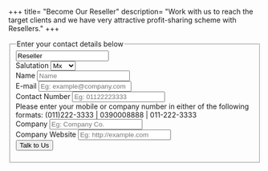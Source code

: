 +++
title= "Become Our Reseller"
description= "Work with us to reach the target clients and we have very attractive profit-sharing scheme with Resellers."
+++

<fieldset>
  <legend>Enter your contact details below</legend>
  <form action="https://formspree.io/beatricebockjs@gmail.com" method="post">
    <div class="invisible"><input type="text" name="Submission type" value="Reseller"></div> <!-- Hidden inout for form data  -->
  <div class="form-item">
    <label>Salutation</label>
    <select class="small" name="(Reseller) Salutation">
      <option value="Mx">Mx</option>
      <option value="Miss">Miss</option>
      <option value="Mrs">Mrs</option>
      <option value="Mr">Mr</option>
    </select>
  </div>
  <div class="form-item">
    <label>Name</label>
    <input type="text" name="(Reseller) Name" placeholder="Name" required/>
  </div>
  <div class="form-item">
    <label>E-mail<span class="req"></span></label>
    <input type="email" name="(Reseller) Email" placeholder="Eg: example@company.com" required/>
  </div>
  <div class="form-item">
    <label>Contact Number</label>
    <input type="tel" name="(Reseller) Number" placeholder="Eg: 01122223333" pattern="^(1?)(-| ?)(\()?([0-9]{3})(\)|-| |\)-|\) )?([0-9]{3})(-| )?([0-9]{4}|[0-9]{4})$">
    <div class="desc">Please enter your mobile or company number in either of the following formats: (011)222-3333 | 0390008888 | 011-222-3333 </div>
  </div>
  <div class="form-item">
    <label>Company</label>
    <input type="text" name="(Reseller) Company" placeholder="Eg: Company Co." required/>
  </div>
  <div class="form-item">
    <label>Company Website</label>
    <input type="url" name="(Reseller) Website" placeholder="Eg: http://example.com" />
  </div>
  <input type="submit" value="Talk to Us" class="button primary width-100">
  </form>
</fieldset>
